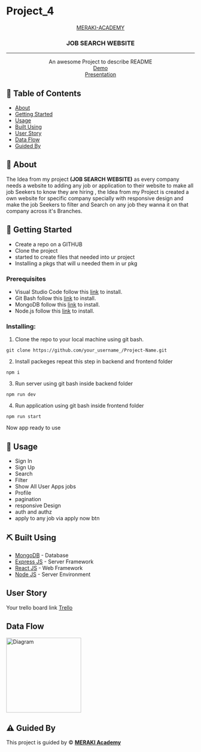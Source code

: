 # Project_4

<p align="center">
<a href="https://www.meraki-academy.org" target="_blank" rel="noopener noreferrer">
MERAKI-ACADEMY
 </a>
</p>

<h3 align="center">JOB SEARCH WEBSITE
</h3>

---

<p align="center"> An awesome Project to describe README 
    <br> 
<a href=''>Demo</a>
    <br> 
    <a href='https://www.canva.com/design/DAGngzkXVJo/8QeMPjwiWU_Wg56ePWyA5Q/edit'>Presentation</a>
</p>

## 📝 Table of Contents

- [About](#about)
- [Getting Started](#getting_started)
- [Usage](#usage)
- [Built Using](#built_using)
- [User Story](#user_story)
- [Data Flow](#data_flow)
- [Guided By](#guided_by)

## 🧐 About <a name = "about"></a>

The Idea from my project **(JOB SEARCH WEBSITE)** as every company needs a website to adding any job or application to their website to make all job Seekers to know they are hiring , the Idea from my Project is created a own website for specific company specially with responsive design and make the job Seekers to filter and Search on any job they wanna it on that company across it's Branches.

## 🏁 Getting Started <a name = "getting_started"></a>

- Create a repo on a GITHUB
- Clone the project
- started to create files that needed into ur project
- Installing a pkgs that will u needed them in ur pkg

### Prerequisites

- Visual Studio Code follow this <a href='https://code.visualstudio.com/'>link</a> to install.
- Git Bash follow this <a href='https://git-scm.com/downloads'>link</a> to install.
- MongoDB follow this <a href='https://www.mongodb.com/try/download/community-kubernetes-operator'>link</a> to install.
- Node.js follow this <a href='https://nodejs.org/en/download'>link</a> to install.

### Installing:

1. Clone the repo to your local machine using git bash.

```
git clone https://github.com/your_username_/Project-Name.git
```

2. Install packeges repeat this step in backend and frontend folder

```
npm i
```

3. Run server using git bash inside backend folder

```
npm run dev
```

4. Run application using git bash inside frontend folder

```
npm run start
```

Now app ready to use

## 🎈 Usage <a name="usage"></a>

- Sign In
- Sign Up
- Search
- Filter
- Show All User Apps jobs
- Profile
- pagination
- responsive Design
- auth and authz
- apply to any job via apply now btn

## ⛏️ Built Using <a name = "built_using"></a>

- [MongoDB](https://www.mongodb.com/) - Database
- [Express JS](https://expressjs.com/) - Server Framework
- [React JS](https://https://reactjs.org/) - Web Framework
- [Node JS](https://nodejs.org/en/) - Server Environment

## User Story <a name = "#user_story"></a>

Your trello board link
<a href='https://trello.com/b/IPWFSuhq/project-4'>Trello</a>

## Data Flow <a name = "#data_flow"></a>

<img width=200px height=200px src="https://cacoo.com/assets/site/img/templates/screenshots/er-database-diagram.png" alt="Diagram"></a>

## ⚠️ Guided By <a name = "guided_by"></a>

This project is guided by ©️ **[MERAKI Academy](https://www.meraki-academy.org)**
